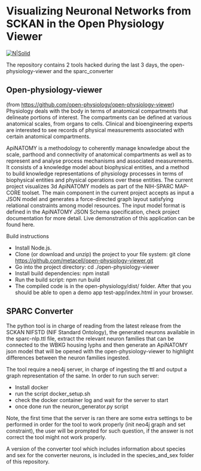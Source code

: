 
# Visualizing Neuronal Networks from SCKAN in the Open Physiology Viewer

[![N|Solid](https://images.ctfassets.net/6bya4tyw8399/7bCqTnBYXy99mdeNkhMs3Q/0085bf4015673305fa011abb19a11e34/codeathon.png)](https://images.ctfassets.net/6bya4tyw8399/7bCqTnBYXy99mdeNkhMs3Q/0085bf4015673305fa011abb19a11e34/codeathon.png)

The repository contains 2 tools hacked during the last 3 days, the open-physiology-viewer and the sparc_converter

## Open-physiology-viewer

(from https://github.com/open-physiology/open-physiology-viewer)
Physiology deals with the body in terms of anatomical compartments that delineate portions of interest. The compartments can be defined at various anatomical scales, from organs to cells. Clinical and bioengineering experts are interested to see records of physical measurements associated with certain anatomical compartments.

ApiNATOMY is a methodology to coherently manage knowledge about the scale, parthood and connectivity of anatomical compartments as well as to represent and analyse process mechanisms and associated measurements. It consists of a knowledge model about biophysical entities, and a method to build knowledge representations of physiology processes in terms of biophysical entities and physical operations over these entities.
The current project visualizes 3d ApiNATOMY models as part of the NIH-SPARC MAP-CORE toolset. The main component in the current project accepts as input a JSON model and generates a force-directed graph layout satisfying relational constraints among model resources. The input model format is defined in the ApiNATOMY JSON Schema specification, check project documentation for more detail. Live demonstration of this application can be found here.

Build instructions
- Install Node.js.
- Clone (or download and unzip) the project to your file system: git clone https://github.com/metacell/open-physiology-viewer.git
- Go into the project directory: cd ./open-physiology-viewer
- Install build dependencies: npm install
- Run the build script: npm run build
- The compiled code is in the open-physiology/dist/ folder. After that you should be able to open a demo app test-app/index.html in your browser.

## SPARC Converter

The python tool is in charge of reading from the latest release from the SCKAN NIFSTD (NIF Standard Ontology), the generated neurons available in the sparc-nlp.ttl file, extract the relevant neuron families that can be connected to the WBKG housing lyphs and then generate an ApiNATOMY json model that will be opened with the open-physiology-viewer to highlight differences between the neuron families ingested.

The tool require a neo4j server, in charge of ingesting the ttl and output a graph representation of the same. In order to run such server:
- Install docker 
- run the script docker_setup.sh
- check the docker container log and wait for the server to start
- once done run the neuron_generator.py script

Note, the first time that the server is ran there are some extra settings to be performed in order for the tool to work properly (init neo4j graph and set constraint), the user will be prompted for such question, if the answer is not correct the tool might not work properly.

A version of the converter tool which includes information about species and sex for the converter neurons, is included in the species_and_sex folder of this repository. 
